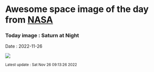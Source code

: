 
# Awesome space image of the day from [NASA](https://api.nasa.gov/)

### Today image : Saturn at Night
Date : 2022-11-26

![](https://apod.nasa.gov/apod/image/2211/LastRingPortrait_Cassini_1080.jpg)

<small>Latest update : Sat Nov 26 09:13:26 2022</small>
        